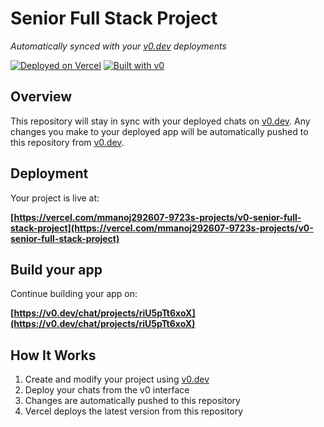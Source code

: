 # Senior Full Stack Project

*Automatically synced with your [v0.dev](https://v0.dev) deployments*

[![Deployed on Vercel](https://img.shields.io/badge/Deployed%20on-Vercel-black?style=for-the-badge&logo=vercel)](https://vercel.com/mmanoj292607-9723s-projects/v0-senior-full-stack-project)
[![Built with v0](https://img.shields.io/badge/Built%20with-v0.dev-black?style=for-the-badge)](https://v0.dev/chat/projects/riU5pTt6xoX)

## Overview

This repository will stay in sync with your deployed chats on [v0.dev](https://v0.dev).
Any changes you make to your deployed app will be automatically pushed to this repository from [v0.dev](https://v0.dev).

## Deployment

Your project is live at:

**[https://vercel.com/mmanoj292607-9723s-projects/v0-senior-full-stack-project](https://vercel.com/mmanoj292607-9723s-projects/v0-senior-full-stack-project)**

## Build your app

Continue building your app on:

**[https://v0.dev/chat/projects/riU5pTt6xoX](https://v0.dev/chat/projects/riU5pTt6xoX)**

## How It Works

1. Create and modify your project using [v0.dev](https://v0.dev)
2. Deploy your chats from the v0 interface
3. Changes are automatically pushed to this repository
4. Vercel deploys the latest version from this repository